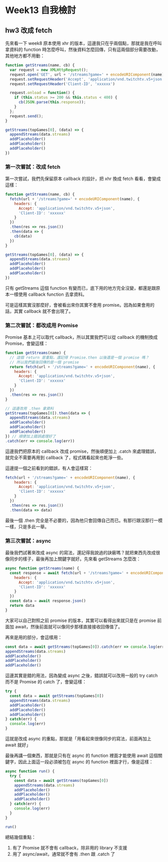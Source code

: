 # Week13 自我檢討

## hw3 改成 fetch

先來看一下 week8 原本使用 xhr 的版本，這邊我只在乎兩個點，那就是我在呼叫拿資料的 function 時怎麼呼叫，然後資料怎麼回傳，只有這兩個部分需要改動，其他地方都不用動：

``` js
function getStreams(name, cb) {
  var request = new XMLHttpRequest();
  request.open('GET', url + '/streams?game=' + encodeURIComponent(name), true);
  request.setRequestHeader('Accept', 'application/vnd.twitchtv.v5+json')
  request.setRequestHeader('Client-ID', 'xxxxxx')

  request.onload = function() {
    if (this.status >= 200 && this.status < 400) {
      cb(JSON.parse(this.response));
    }
  };
  request.send();
}

getStreams(topGames[0], (data) => {
  appendStreams(data.streams)
  addPlaceholder()
  addPlaceholder()
  addPlaceholder()
})
```

### 第一次嘗試：改成 fetch

第一次嘗試，我們先保留原本 callback 的設計，把 xhr 換成 fetch 看看，會變成這樣：

``` js
function getStreams(name, cb) {
  fetch(url + '/streams?game=' + encodeURIComponent(name), {
    headers: {
      Accept: 'application/vnd.twitchtv.v5+json',
      'Client-ID': 'xxxxxx'
    }
  })
  .then(res => res.json())
  .then(data => {
    cb(data)
  })
}

getStreams(topGames[0], (data) => {
  appendStreams(data.streams)
  addPlaceholder()
  addPlaceholder()
  addPlaceholder()
})
```

只有 getStreams 這個 function 有變而已，底下用的地方完全沒變，都還是跟原本一樣使用 callback function 去拿資料。

可是這樣其實沒那麼好，會被看出來你其實不會用 promise。因為如果會用的話，其實 callback 就不會出現了。

### 第二次嘗試：都改成用 Promise

Promise 基本上可以取代 callback，所以其實我們可以從 callback 的機制換成 Promise，會變這樣：

``` js
function getStreams(name) {
  // 這個 return 是重點，還記得 Promise.then 以後還是一個 promise 嗎？
  // 所以我們最後回傳的是一個 promise
  return fetch(url + '/streams?game=' + encodeURIComponent(name), {
    headers: {
      Accept: 'application/vnd.twitchtv.v5+json',
      'Client-ID': 'xxxxxx'
    }
  })
  .then(res => res.json())
}

// 這邊改用 .then 拿資料
getStreams(topGames[0]).then(data => {
  appendStreams(data.streams)
  addPlaceholder()
  addPlaceholder()
  addPlaceholder()
}) // 順便加上錯誤處理好了
.catch(err => console.log(err))
```

這邊我們把原本的 callback 改成 promise，然後順便加上 .catch 來處理錯誤，就完全不需要再用到 callback 了，程式碼看起來也乾淨一些。

這邊提一個之前看到的錯誤，有人會這樣寫：

``` js
fetch(url + '/streams?game=' + encodeURIComponent(name), {
    headers: {
      Accept: 'application/vnd.twitchtv.v5+json',
      'Client-ID': 'xxxxxx'
    }
  })
  .then(res => res.json())
  .then(data => data)
```

最後一個 .then 完全是不必要的，因為他只會回傳自己而已。有那行跟沒那行一模一樣，只是多此一舉。

### 第三次嘗試：async

最後我們試著來改成 async 的寫法，還記得我說過的訣竅嗎？就把東西先改成很像同步的樣子，最後再加上關鍵字就好。先來看 getStreams 怎麼改：

``` js
async function getStreams(name) {
  const response = await fetch(url + '/streams?game=' + encodeURIComponent(name), {
    headers: {
      Accept: 'application/vnd.twitchtv.v5+json',
      'Client-ID': 'xxxxxx'
    }
  })
  const data = await response.json()
  return data
}
```

大家可以自己對照之前 promise 的版本，其實可以看得出來就只是在 promise 前面加 await，然後前面就可以像同步那樣直接接收回傳值了。

再來是用的部分，會這樣用：

``` js
const data = await getStreams(topGames[0]).catch(err => console.log(err))
appendStreams(data.streams)
addPlaceholder()
addPlaceholder()
addPlaceholder()
```

這邊其實是錯的用法，因為變成 async 之後，錯誤就可以改用一般的 try catch 而不是 Promise 的 catch 了，會變這樣：

``` js
try {
  const data = await getStreams(topGames[0])
  appendStreams(data.streams)
  addPlaceholder()
  addPlaceholder()
  addPlaceholder()
} catch(err) {
  console.log(err)
}
```

這就是改成 async 的重點，那就是「用看起來很像同步的寫法，前面再加上 await 就好」

最後再講一個東西，那就是只有在 async 的 function 裡面才能使用 await 這個關鍵字，因此上面這一段必須被包在 async 的 function 裡面才行，像是這樣：

``` js
async function run() {
  try {
    const data = await getStreams(topGames[0])
    appendStreams(data.streams)
    addPlaceholder()
    addPlaceholder()
    addPlaceholder()
  } catch(err) {
    console.log(err)
  }
}

run()
````

總結幾個重點：

1. 有了 Promise 就不會有 callback，除非用的 library 不支援
2. 用了 async/await，通常就不會有 .then 跟 .catch 了
